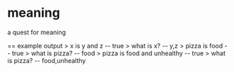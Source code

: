 meaning
=======

a quest for meaning

== example output
    > x is y and z -- true
    > what is x? -- y,z
    > pizza is food -- true
    > what is pizza? -- food
    > pizza is food and unhealthy -- true
    > what is pizza? -- food,unhealthy

